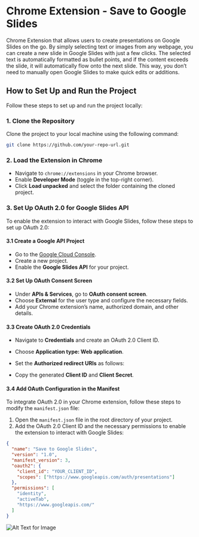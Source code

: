 # Chrome Extension - Save to Google Slides

Chrome Extension that allows users to create presentations on Google Slides on the go. By simply selecting text or images from any webpage, you can create a new slide in Google Slides with just a few clicks. The selected text is automatically formatted as bullet points, and if the content exceeds the slide, it will automatically flow onto the next slide. This way, you don’t need to manually open Google Slides to make quick edits or additions.

## How to Set Up and Run the Project

Follow these steps to set up and run the project locally:

### 1. Clone the Repository  
Clone the project to your local machine using the following command:
```bash
git clone https://github.com/your-repo-url.git
```
### 2. Load the Extension in Chrome  
- Navigate to `chrome://extensions` in your Chrome browser.
- Enable **Developer Mode** (toggle in the top-right corner).
- Click **Load unpacked** and select the folder containing the cloned project.

### 3. Set Up OAuth 2.0 for Google Slides API  
To enable the extension to interact with Google Slides, follow these steps to set up OAuth 2.0:

#### 3.1 Create a Google API Project  
- Go to the [Google Cloud Console](https://console.cloud.google.com/).
- Create a new project.
- Enable the **Google Slides API** for your project.

#### 3.2 Set Up OAuth Consent Screen  
- Under **APIs & Services**, go to **OAuth consent screen**.
- Choose **External** for the user type and configure the necessary fields.
- Add your Chrome extension’s name, authorized domain, and other details.

#### 3.3 Create OAuth 2.0 Credentials  
- Navigate to **Credentials** and create an OAuth 2.0 Client ID.
- Choose **Application type: Web application**.
- Set the **Authorized redirect URIs** as follows:

- Copy the generated **Client ID** and **Client Secret**.

#### 3.4 Add OAuth Configuration in the Manifest  
To integrate OAuth 2.0 in your Chrome extension, follow these steps to modify the `manifest.json` file:

1. Open the `manifest.json` file in the root directory of your project.
2. Add the OAuth 2.0 Client ID and the necessary permissions to enable the extension to interact with Google Slides:
```json
{
  "name": "Save to Google Slides",
  "version": "1.0",
  "manifest_version": 3,
  "oauth2": {
    "client_id": "YOUR_CLIENT_ID",
    "scopes": ["https://www.googleapis.com/auth/presentations"]
  },
  "permissions": [
    "identity",
    "activeTab",
    "https://www.googleapis.com/"
  ]
}
```
![Alt Text for Image](https://drive.google.com/uc?export=view&id=1S3gFKYDHcOuhN686wWK5RQLbykK292jH)
